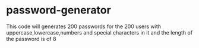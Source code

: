 # password-generator
This code will generates 200 passwords for the 200 users with uppercase,lowercase,numbers and special characters in it and the length of the password is of 8
